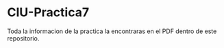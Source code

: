 # CIU-Practica7

Toda la informacion de la practica la encontraras en el PDF dentro de este repositorio.
